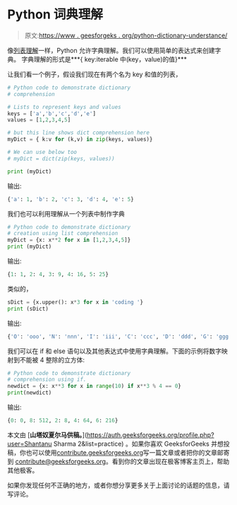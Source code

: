 # Python 词典理解

> 原文:[https://www . geesforgeks . org/python-dictionary-understance/](https://www.geeksforgeeks.org/python-dictionary-comprehension/)

像[列表理解](https://www.geeksforgeeks.org/python-list-comprehension-and-slicing/)一样，Python 允许字典理解。我们可以使用简单的表达式来创建字典。
字典理解的形式是***{ key:iterable 中(key，value)的值}***

让我们看一个例子，假设我们现在有两个名为 key 和值的列表，

```py
# Python code to demonstrate dictionary 
# comprehension

# Lists to represent keys and values
keys = ['a','b','c','d','e']
values = [1,2,3,4,5]  

# but this line shows dict comprehension here  
myDict = { k:v for (k,v) in zip(keys, values)}  

# We can use below too
# myDict = dict(zip(keys, values))  

print (myDict)
```

输出:

```py
{'a': 1, 'b': 2, 'c': 3, 'd': 4, 'e': 5}
```

我们也可以利用理解从一个列表中制作字典

```py
# Python code to demonstrate dictionary 
# creation using list comprehension
myDict = {x: x**2 for x in [1,2,3,4,5]}
print (myDict)
```

输出:

```py
{1: 1, 2: 4, 3: 9, 4: 16, 5: 25}
```

类似的，

```py
sDict = {x.upper(): x*3 for x in 'coding '}
print (sDict)
```

输出:

```py
{'O': 'ooo', 'N': 'nnn', 'I': 'iii', 'C': 'ccc', 'D': 'ddd', 'G': 'ggg'}
```

我们可以在 if 和 else 语句以及其他表达式中使用字典理解。下面的示例将数字映射到不能被 4 整除的立方体:

```py
# Python code to demonstrate dictionary 
# comprehension using if.
newdict = {x: x**3 for x in range(10) if x**3 % 4 == 0}
print(newdict)
```

输出:

```py
{0: 0, 8: 512, 2: 8, 4: 64, 6: 216}
```

本文由 [**山塔奴夏尔马供稿。**](https://auth.geeksforgeeks.org/profile.php?user=Shantanu Sharma 2&list=practice) 。如果你喜欢 GeeksforGeeks 并想投稿，你也可以使用[contribute.geeksforgeeks.org](http://www.contribute.geeksforgeeks.org)写一篇文章或者把你的文章邮寄到 contribute@geeksforgeeks.org。看到你的文章出现在极客博客主页上，帮助其他极客。

如果你发现任何不正确的地方，或者你想分享更多关于上面讨论的话题的信息，请写评论。